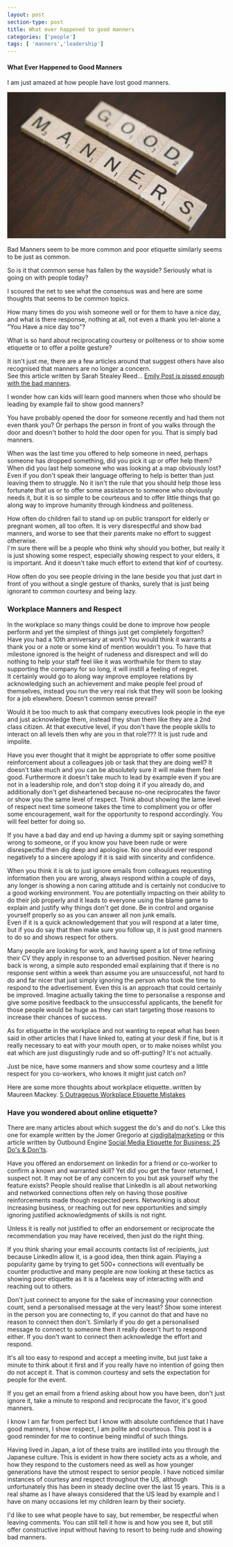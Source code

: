 ```yaml
---
layout: post
section-type: post
title: What ever happened to good manners
categories: ['people']
tags: [ 'manners','leadership']
---
```



#### What Ever Happened to Good Manners

I am just amazed at how people have lost good manners.  

![Good Manners](/img/goodmanners.jpg "Good Manners")

Bad Manners seem to be more common and poor etiquette similarly seems to be just as common. 

So is it that common sense has fallen by the wayside? Seriously what is going on with people today?

I scoured the net to see what the consensus was and here are some thoughts that seems to be common topics.

How many times do you wish someone well or for them to have a nice day, and what is there response, nothing at all, not even a thank you let-alone a "You Have a nice day too"?  

What is so hard about reciprocating courtesy or politeness or to show some etiquette or to offer a polite gesture?

It isn't just me, there are a few articles around that suggest others have also recognised that manners are no longer a concern.  
See this article written by Sarah Stealey Reed... [Emily Post is pissed enough with the bad manners](https://relate.zendesk.com/articles/emily-post-enough-with-the-bad-manners/).

I wonder how can kids will learn good manners when those who should be leading by example fail to show good manners?

You have probably opened the door for someone recently and had them not even thank you? 
Or perhaps the person in front of you walks through the door and doesn't bother to hold the door open for you. That is simply bad manners.  

When was the last time you offered to help someone in need, perhaps someone has dropped something, did you pick it up or offer help them?  
When did you last help someone who was looking at a map obviously lost?  
Even if you don't speak their language offering to help is better than just leaving them to struggle. 
No it isn't the rule that you should help those less fortunate that us or to offer some assistance to someone who obviously needs it, 
but it is so simple to be courteous and to offer little things that go along way to improve humanity through kindness and politeness.  

How often do children fail to stand up on public transport for elderly or pregnant women, all too often. It is very disrespectful and show bad manners, 
and worse to see that their parents make no effort to suggest otherwise.  
I'm sure there will be a people who think why should you bother, but really it is just showing some respect, especially showing respect to your elders, 
it is important. And it doesn't take much effort to extend that kinf of courtesy. 

How often do you see people driving in the lane beside you that just dart in front of you without a single gesture of thanks, 
surely that is just being ignorant to common courtesy and being lazy.  

### Workplace Manners and Respect  

In the workplace so many things could be done to improve how people perform and yet the simplest of things just get completely forgotten?  
Have you had a 10th anniversary at work? You would think it warrants a thank you or a note or some kind of mention wouldn't you. 
To have that milestone ignored is the height of rudeness and disrespect and will do nothing to help your staff feel like it was 
worthwhile for them to stay supporting the company for so long, it will instill a feeling of regret.  
It certainly would go to along way improve employee relations by acknowledging such an achievement and make people feel proud of themselves, 
instead you run the very real risk that they will soon be looking for a job elsewhere.  Doesn't common sense prevail?

Would it be too much to ask that company executives look people in the eye and just acknowledge them, instead they shun them like they are a 2nd class 
citizen. At that executive level, if you don't have the people skills to interact on all levels then why are you in that role??? It is just rude and impolite. 

Have you ever thought that it might be appropriate to offer some positive reinforcement about a colleagues job or task that they are doing well? 
It doesn't take much and you can be absolutely sure it will make them feel good. 
Furthermore it doesn't take much to lead by example even if you are not in a leadership role, 
and don't stop doing it if you already do, and additionally don't get disheartened because no-one reciprocates the favor or show you the same level of respect.
Think about showing the lame level of respect next time someone takes the time to compliment you or offer some encouragement, wait for the opportunity to respond accordingly. 
You will feel better for doing so.

If you have a bad day and end up having a dummy spit or saying something wrong to someone, or if you know you have been rude or were disrespectful then dig deep and apologise. 
No one should ever respond negatively to a sincere apology if it is said with sincerity and confidence. 

When you think it is ok to just ignore emails from colleagues requesting information then you are wrong, always respond within a couple of days, any longer is showing a non caring attitude and is certainly not conducive to a good working environment. You are potentially impacting on their ability to do their job properly and it leads to everyone using the blame game to explain and justify why things don't get done. Be in control and organise yourself properly so as you can answer all non junk emails.  
Even if it is a quick acknowledgement that you will respond at a later time, but if you do say that then make sure you follow up, it is just good manners to do so and shows respect for others.  

Many people are looking for work, and having spent a lot of time refining their CV they apply in response to an advertised position. 
Never hearing back is wrong, a simple auto responded email explaining that if there is no response sent within a week than assume you are unsuccessful, not hard to do and far nicer that just simply ignoring the person who took the time to respond to the advertisement.  Even this is an approach that could certainly be improved. Imagine actually taking the time to personalise a response and give some positive feedback to the unsuccessful applicants, the benefit for those people would be huge as they can start targeting those reasons to increase their chances of success.

As for etiquette in the workplace and not wanting to repeat what has been said in other articles that I have linked to, eating at your desk if fine, but is it really necessary to eat with your mouth open, or to make noises whilst you eat which are just disgustingly rude and so off-putting? It's not actually.

Just be nice, have some manners and show some courtesy and a little respect for you co-workers, who knows it might just catch on?

Here are some more thoughts about workplace etiquette..written by Maureen Mackey. [5 Outrageous Workplace Etiquette Mistakes](http://www.thefiscaltimes.com/Articles/2014/08/11/5-Outrageous-Workplace-Etiquette-Mistakes)

### Have you wondered about online etiquette?

There are many articles about which suggest the do's and do not's. Like this one for example written by the Jomer Gregorio at [cjgdigitalmarketing](http://cjgdigitalmarketing.com/top-8-social-media-etiquette-for-business-infographic/) or this article written by Outbound Engine [Social Media Etiquette for Business: 25 Do's & Don'ts](http://www.outboundengine.com/blog/social-media-etiquette-for-business-25-dos-donts/).  

Have you offered an endorsement on linkedin for a friend or co-worker to confirm a known and warranted skill? Yet did you get the favor returned, I suspect not. It may not be of any concern to you but ask yourself why the feature exists?
People should realise that LinkedIn is all about networking and networked connections often rely on having those positive reinforcements made though respected peers. Networking is about increasing business, or reaching out for new opportunities and simply ignoring justified acknowledgments of skills is not right. 

Unless it is really not justified to offer an endorsement or reciprocate the recommendation you may have received, then just do the right thing. 
   
If you think sharing your email accounts contacts list of recipients, just because LinkedIn allow it, is a good idea, then think again. Playing a popularity game by trying to get 500+ connections will eventually be counter productive and many people are now looking at these tactics as showing poor etiquette as it is a faceless way of interacting with and reaching out to others.
   
Don't just connect to anyone for the sake of increasing your connection count, send a personalised message at the very least?  Show some interest in the person you are connecting to, if you cannot do that and have no reason to connect then don't.
Similarly if you do get a personalised message to connect to someone then it really doesn't hurt to respond either. If you don't want to connect then acknowledge the effort and respond.

It's all too easy to respond and accept a meeting invite, but just take a minute to think about it first and if you really have no intention of going then do not accept it.  That is common courtesy and sets the expectation for people for the event.  

If you get an email from a friend asking about how you have been, don't just ignore it, take a minute to respond and reciprocate the favor, it's good manners. 

I know I am far from perfect but I know with absolute confidence that I have good manners, I show respect, I am polite and courteous. This post is a good reminder for me to continue being mindful of such things.  

Having lived in Japan, a lot of these traits are instilled into you through the Japanese culture. 
This is evident in how there society acts as a whole, and how they respond to the customers need as well as how younger generations have the utmost respect to senior people. 
I have noticed similar instances of courtesy and respect throughout the US, although unfortunately this has been in steady decline over the last 15 years. 
This is a real shame as I have always considered that the US lead by example and I have on many occasions let my children learn by their society.

I'd like to see what people have to say, but remember, be respectful when leaving comments. 
You can still tell it how is and how you see it, but still offer constructive input without having to resort to being rude and showing bad manners.




